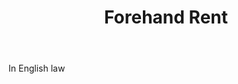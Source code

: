 ---
title: Forehand Rent
letter: F
permalink: "/definitions/bld-forehand-rent.html"
body: In English law
published_at: '2018-07-07'
source: Black's Law Dictionary 2nd Ed (1910)
layout: post
---